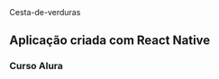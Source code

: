 <html>
  <head>Cesta-de-verduras</head>
  
  <body>
    <div>
      <h2><b>Aplicação criada com React Native</b></h2>
    <h3>Curso Alura</h3>
    </div>
  </body>





</html
